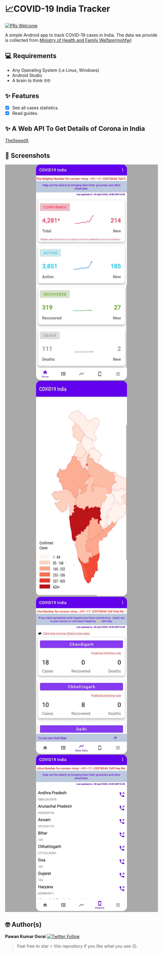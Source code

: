 # 📈COVID-19 India Tracker 
[![PRs Welcome](https://img.shields.io/badge/PRs-welcome-brightgreen.svg?style=flat-square)](http://makeapullrequest.com)

A simple Android app to track COVID-19 cases in India.
The data we provide is collected from
[Ministry of Health and Family Welfare(mohfw)](https://www.mohfw.gov.in/)

## 💻 Requirements
* Any Operating System (i.e Linux, Windows)
* Android Studio
* A brain to think 🤓🤓

## ✨ Features
- [x] See all cases statistics.
- [x] Read guides.

## ✨ A Web API To Get Details of Corona in India
  [TheSpeedX](https://github.com/TheSpeedX/covid-india-api)
  
## 📸 Screenshots
<div style="background-color:rgb(169,169,169); text-align:center">
<img src="screenshots/ss1.jpg" width="300" style="border-radius: 15px">
<img src="screenshots/ss5.jpg" width="300" height="710" style="border-radius: 15px">
</div>


<div style="background-color:rgb(169,169,169); text-align:center">
<img src="screenshots/ss3.jpg" width="300" style="border-radius: 15px">
<img src="screenshots/ss4.jpg" width="300" style="border-radius: 15px">
</div>

## 🤓 Author(s)
**Pawan Kumar Gorai** [![Twitter Follow](https://img.shields.io/twitter/follow/pawank0411?label=Follow&style=social)](https://twitter.com/pawank0411)

> Feel free to star ⭐ this repository if you like what you see 😉.
